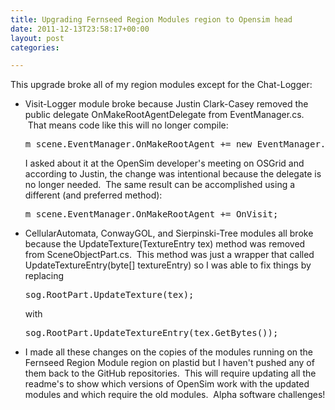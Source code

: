 ```yaml
---
title: Upgrading Fernseed Region Modules region to Opensim head
date: 2011-12-13T23:58:17+00:00
layout: post
categories:

---
```

This upgrade broke all of my region modules except for the Chat-Logger:

  * Visit-Logger module broke because Justin Clark-Casey removed the public delegate OnMakeRootAgentDelegate from EventManager.cs.  That means code like this will no longer compile:
    <pre>m_scene.EventManager.OnMakeRootAgent += new EventManager.OnMakeRootAgentDelegate(OnVisit);</pre>

    I asked about it at the OpenSim developer's meeting on OSGrid and according to Justin, the change was intentional because the delegate is no longer needed.  The same result can be accomplished using a different (and preferred method):

    <pre>m_scene.EventManager.OnMakeRootAgent += OnVisit;</pre>

  * CellularAutomata, ConwayGOL, and Sierpinski-Tree modules all broke because the UpdateTexture(TextureEntry tex) method was removed from SceneObjectPart.cs.  This method was just a wrapper that called UpdateTextureEntry(byte[] textureEntry) so I was able to fix things by replacing
    <pre>sog.RootPart.UpdateTexture(tex);</pre>

    with

    <pre>sog.RootPart.UpdateTextureEntry(tex.GetBytes());</pre>

  * I made all these changes on the copies of the modules running on the Fernseed Region Module region on plastid but I haven't pushed any of them back to the GitHub repositories.  This will require updating all the readme's to show which versions of OpenSim work with the updated modules and which require the old modules.  Alpha software challenges!
